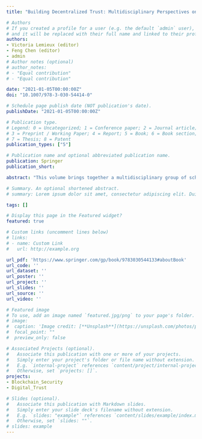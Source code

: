 ```yaml
---
title: "Building Decentralized Trust: Multidisciplinary Perspectives on the Design of Blockchains and Distributed Ledgers"

# Authors
# If you created a profile for a user (e.g. the default `admin` user), write the username (folder name) here
# and it will be replaced with their full name and linked to their profile.
authors:
- Victoria Lemieux (editor)
- Feng Chen (editor)
- admin
# Author notes (optional)
# author_notes:
# - "Equal contribution"
# - "Equal contribution"

date: "2021-01-05T00:00:00Z"
doi: "10.1007/978-3-030-54414-0"

# Schedule page publish date (NOT publication's date).
publishDate: "2021-01-05T00:00:00Z"

# Publication type.
# Legend: 0 = Uncategorized; 1 = Conference paper; 2 = Journal article;
# 3 = Preprint / Working Paper; 4 = Report; 5 = Book; 6 = Book section;
# 7 = Thesis; 8 = Patent
publication_types: ["5"]

# Publication name and optional abbreviated publication name.
publication: Springer
publication_short:

abstract: "This volume brings together a multidisciplinary group of scholars from diverse fields including computer science, engineering, archival science, law, business, psychology, economics, medicine and more to discuss the trade-offs between different “layers” in designing the use of blockchain/Distributed Ledger Technology (DLT) for social trust, trust in data and records, and trust in systems.  Blockchain technology has emerged as a solution to the problem of trust in data and records, as well as trust in social, political and economic institutions, due to its profound potential as a digital trust infrastructure. Blockchain is a DLT in which confirmed and validated sets of transactions are stored in blocks that are chained together to make tampering more difficult and render records immutable. This book is dedicated to exploring and disseminating the latest findings on the relationships between socio-political and economic data, record-keeping, and technical aspects of blockchain. "

# Summary. An optional shortened abstract.
# summary: Lorem ipsum dolor sit amet, consectetur adipiscing elit. Duis posuere tellus ac convallis placerat. Proin tincidunt magna sed ex sollicitudin condimentum.

tags: []

# Display this page in the Featured widget?
featured: true

# Custom links (uncomment lines below)
# links:
# - name: Custom Link
#   url: http://example.org

url_pdf: 'https://www.springer.com/gp/book/9783030544133#aboutBook'
url_code: ''
url_dataset: ''
url_poster: ''
url_project: ''
url_slides: ''
url_source: ''
url_video: ''

# Featured image
# To use, add an image named `featured.jpg/png` to your page's folder.
# image:
#  caption: 'Image credit: [**Unsplash**](https://unsplash.com/photos/pLCdAaMFLTE)'
#  focal_point: ""
#  preview_only: false

# Associated Projects (optional).
#   Associate this publication with one or more of your projects.
#   Simply enter your project's folder or file name without extension.
#   E.g. `internal-project` references `content/project/internal-project/index.md`.
#   Otherwise, set `projects: []`.
projects:
- Blockchain_Security
- Digital_Trust

# Slides (optional).
#   Associate this publication with Markdown slides.
#   Simply enter your slide deck's filename without extension.
#   E.g. `slides: "example"` references `content/slides/example/index.md`.
#   Otherwise, set `slides: ""`.
# slides: example
---
```

